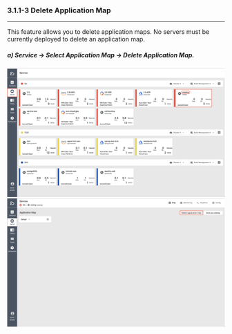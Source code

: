 ### 3.1.1-3 Delete Application Map

---

This feature allows you to delete application maps. No servers must be currently deployed to delete an application map.

##### **a\) Service → Select Application Map → Delete Application Map.**

![](/assets/EN/2.5/3.1.1-3_1.png)![](/assets/EN/2.5/3.1.1-3_2.png)

